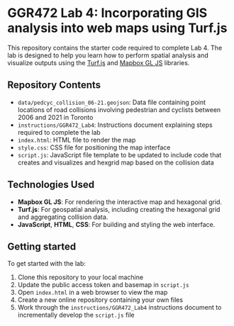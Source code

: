 # GGR472 Lab 4: Incorporating GIS analysis into web maps using Turf.js
 
This repository contains the starter code required to complete Lab 4. The lab is designed to help you learn how to perform spatial analysis and visualize outputs using the [Turf.js](https://turfjs.org/) and [Mapbox GL JS](https://docs.mapbox.com/mapbox-gl-js/api/) libraries.


## Repository Contents
- `data/pedcyc_collision_06-21.geojson`: Data file containing point locations of road collisions involving pedestrian and cyclists between 2006 and 2021 in Toronto 
- `instructions/GGR472_Lab4`: Instructions document explaining steps required to complete the lab
- `index.html`: HTML file to render the map
- `style.css`: CSS file for positioning the map interface
- `script.js`: JavaScript file template to be updated to include code that creates and visualizes and hexgrid map based on the collision data
   

## Technologies Used

- **Mapbox GL JS**: For rendering the interactive map and hexagonal grid.
- **Turf.js**: For geospatial analysis, including creating the hexagonal grid and aggregating collision data.
- **JavaScript**, **HTML**, **CSS**: For building and styling the web interface.


## Getting started

To get started with the lab:

1. Clone this repository to your local machine
2. Update the public access token and basemap in `script.js`
3. Open `index.html` in a web browser to view the map
4. Create a new online repository containing your own files
2. Work through the `instructions/GGR472_Lab4` instructions document to incrementally develop the `script.js` file

